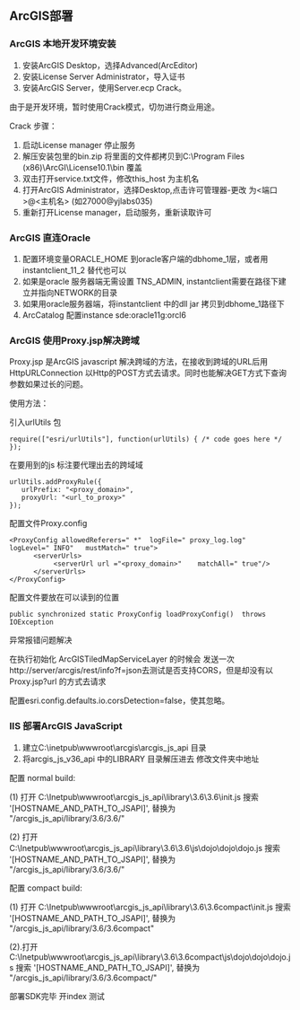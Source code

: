 ## ArcGIS部署 ##

### ArcGIS 本地开发环境安装 ###

1. 安装ArcGIS Desktop，选择Advanced(ArcEditor)
2. 安装License Server Administrator，导入证书
3. 安装ArcGIS Server，使用Server.ecp Crack。

由于是开发环境，暂时使用Crack模式，切勿进行商业用途。

Crack 步骤：

1. 启动License manager 停止服务
2. 解压安装包里的bin.zip 将里面的文件都拷贝到C:\Program Files (x86)\ArcGI\License10.1\bin 覆盖
3. 双击打开service.txt文件，修改this_host 为主机名
4. 打开ArcGIS Administrator，选择Desktop,点击许可管理器-更改 为<端口>@<主机名> (如27000@yjlabs035)
5. 重新打开License manager，启动服务，重新读取许可

### ArcGIS 直连Oracle ###

1. 配置环境变量ORACLE_HOME  到oracle客户端的dbhome_1层，或者用instantclient_11_2 替代也可以
2. 如果是oracle 服务器端无需设置 TNS_ADMIN, instantclient需要在路径下建立并指向NETWORK的目录
3. 如果用oracle服务器端，将instantclient 中的dll jar 拷贝到dbhome_1路径下
4. ArcCatalog 配置instance sde:oracle11g:orcl6

### ArcGIS 使用Proxy.jsp解决跨域 ###

Proxy.jsp 是ArcGIS javascript 解决跨域的方法，在接收到跨域的URL后用HttpURLConnection 以Http的POST方式去请求。同时也能解决GET方式下查询参数如果过长的问题。

使用方法：

引入urlUtils 包
```
require(["esri/urlUtils"], function(urlUtils) { /* code goes here */ });
```



在要用到的js 标注要代理出去的跨域域
```
urlUtils.addProxyRule({
   urlPrefix: "<proxy_domain>",
   proxyUrl: "<url_to_proxy>"
});
```



配置文件Proxy.config
```
<ProxyConfig allowedReferers=" *"  logFile=" proxy_log.log"   logLevel=" INFO"   mustMatch=" true">
      <serverUrls>
           <serverUrl url ="<proxy_domain>"    matchAll=" true"/>
      </serverUrls>
</ProxyConfig>
```

配置文件要放在可以读到的位置
```
public synchronized static ProxyConfig loadProxyConfig()  throws IOException
```

异常报错问题解决

在执行初始化 ArcGISTiledMapServiceLayer 的时候会 发送一次http://server/arcgis/rest/info?f=json去测试是否支持CORS，但是却没有以Proxy.jsp?url 的方式去请求

配置esri.config.defaults.io.corsDetection=false，使其忽略。



### IIS 部署ArcGIS JavaScript ###

1. 建立C:\inetpub\wwwroot\arcgis\arcgis_js_api 目录
2. 将arcgis_js_v36_api 中的LIBRARY 目录解压进去 修改文件夹中地址

配置 normal build:

  (1) 打开 C:\Inetpub\wwwroot\arcgis_js_api\library\3.6\3.6\init.js 搜索 '[HOSTNAME_AND_PATH_TO_JSAPI]', 替换为 "<myserver>/arcgis_js_api/library/3.6/3.6/"

  (2) 打开 C:\Inetpub\wwwroot\arcgis_js_api\library\3.6\3.6\js\dojo\dojo\dojo.js 搜索 '[HOSTNAME_AND_PATH_TO_JSAPI]', 替换为 "<myserver>/arcgis_js_api/library/3.6/3.6/"

配置 compact build:

  (1) 打开 C:\Inetpub\wwwroot\arcgis_js_api\library\3.6\3.6compact\init.js 搜索 '[HOSTNAME_AND_PATH_TO_JSAPI]', 替换为 "<myserver>/arcgis_js_api/library/3.6/3.6compact"

  (2).打开 C:\Inetpub\wwwroot\arcgis_js_api\library\3.6\3.6compact\js\dojo\dojo\dojo.js 搜索 '[HOSTNAME_AND_PATH_TO_JSAPI]', 替换为 "<myserver>/arcgis_js_api/library/3.6/3.6compact/"

部署SDK完毕 开index 测试